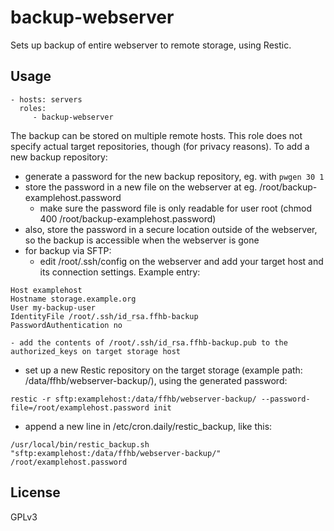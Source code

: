 backup-webserver
=========================

Sets up backup of entire webserver to remote storage, using Restic.


Usage
-------------------------

    - hosts: servers
      roles:
         - backup-webserver

The backup can be stored on multiple remote hosts.
This role does not specify actual target repositories, though (for privacy reasons).
To add a new backup repository:
- generate a password for the new backup repository, eg. with `pwgen 30 1`
- store the password in a new file on the webserver at eg. /root/backup-examplehost.password
    - make sure the password file is only readable for user root (chmod 400 /root/backup-examplehost.password)
- also, store the password in a secure location outside of the webserver, so the backup is accessible when the webserver is gone
- for backup via SFTP:
    - edit /root/.ssh/config on the webserver and add your target host and its connection settings. Example entry:
```
Host examplehost
Hostname storage.example.org
User my-backup-user
IdentityFile /root/.ssh/id_rsa.ffhb-backup
PasswordAuthentication no
```
    - add the contents of /root/.ssh/id_rsa.ffhb-backup.pub to the authorized_keys on target storage host
- set up a new Restic repository on the target storage (example path: /data/ffhb/webserver-backup/), using the generated password:
```
restic -r sftp:examplehost:/data/ffhb/webserver-backup/ --password-file=/root/examplehost.password init
```
- append a new line in /etc/cron.daily/restic_backup, like this:
```
/usr/local/bin/restic_backup.sh "sftp:examplehost:/data/ffhb/webserver-backup/" /root/examplehost.password
```

License
-------------------------

GPLv3
